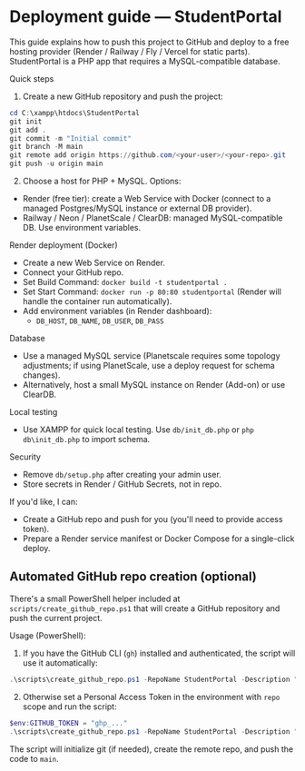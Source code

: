 # Deployment guide — StudentPortal

This guide explains how to push this project to GitHub and deploy to a free hosting provider (Render / Railway / Fly / Vercel for static parts). StudentPortal is a PHP app that requires a MySQL-compatible database.

Quick steps

1. Create a new GitHub repository and push the project:

```powershell
cd C:\xampp\htdocs\StudentPortal
git init
git add .
git commit -m "Initial commit"
git branch -M main
git remote add origin https://github.com/<your-user>/<your-repo>.git
git push -u origin main
```

2. Choose a host for PHP + MySQL. Options:
- Render (free tier): create a Web Service with Docker (connect to a managed Postgres/MySQL instance or external DB provider).
- Railway / Neon / PlanetScale / ClearDB: managed MySQL-compatible DB. Use environment variables.

Render deployment (Docker)
- Create a new Web Service on Render.
- Connect your GitHub repo.
- Set Build Command: `docker build -t studentportal .`
- Set Start Command: `docker run -p 80:80 studentportal` (Render will handle the container run automatically).
- Add environment variables (in Render dashboard):
  - `DB_HOST`, `DB_NAME`, `DB_USER`, `DB_PASS`

Database
- Use a managed MySQL service (Planetscale requires some topology adjustments; if using PlanetScale, use a deploy request for schema changes).
- Alternatively, host a small MySQL instance on Render (Add-on) or use ClearDB.

Local testing
- Use XAMPP for quick local testing. Use `db/init_db.php` or `php db\init_db.php` to import schema.

Security
- Remove `db/setup.php` after creating your admin user.
- Store secrets in Render / GitHub Secrets, not in repo.

If you'd like, I can:
- Create a GitHub repo and push for you (you'll need to provide access token).
- Prepare a Render service manifest or Docker Compose for a single-click deploy.

Automated GitHub repo creation (optional)
---------------------------------------
There's a small PowerShell helper included at `scripts/create_github_repo.ps1` that will create a GitHub repository and push the current project.

Usage (PowerShell):

1) If you have the GitHub CLI (`gh`) installed and authenticated, the script will use it automatically:

```powershell
.\scripts\create_github_repo.ps1 -RepoName StudentPortal -Description "StudentPortal web app" -Private:$false
```

2) Otherwise set a Personal Access Token in the environment with `repo` scope and run the script:

```powershell
$env:GITHUB_TOKEN = "ghp_..."
.\scripts\create_github_repo.ps1 -RepoName StudentPortal -Description "StudentPortal web app" -Private:$false
```

The script will initialize git (if needed), create the remote repo, and push the code to `main`.
